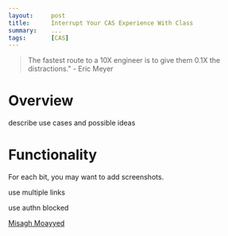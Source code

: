 ```yaml
---
layout:     post
title:      Interrupt Your CAS Experience With Class
summary:    ...
tags:       [CAS]
---
```


> The fastest route to a 10X engineer is to give them 0.1X the distractions." - Eric Meyer

# Overview

describe use cases and possible ideas

# Functionality

For each bit, you may want to add screenshots.

use multiple links

use authn blocked


[Misagh Moayyed](https://twitter.com/misagh84)